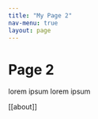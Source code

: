 ```yaml
---
title: "My Page 2"
nav-menu: true
layout: page
---
```


# Page 2

lorem ipsum lorem ipsum

[[about]]
